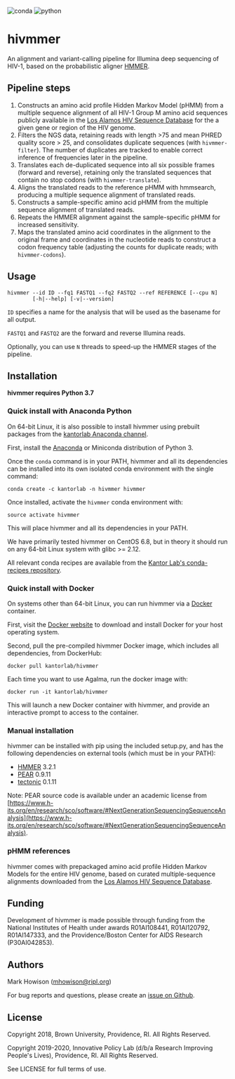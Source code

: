 ![conda](https://img.shields.io/conda/v/kantorlab/hivmmer.svg) ![python](https://img.shields.io/badge/python-3.7-blue.svg)

# hivmmer

An alignment and variant-calling pipeline for Illumina deep sequencing of
HIV-1, based on the probabilistic aligner [HMMER](http://hmmer.org).

## Pipeline steps

1. Constructs an amino acid profile Hidden Markov Model (pHMM) from a multiple
   sequence alignment of all HIV-1 Group M amino acid sequences publicly
   available in the [Los Alamos HIV Sequence Database](http//www.hiv.lanl.gov) for
   the a given gene or region of the HIV genome.
2. Filters the NGS data, retaining reads with length >75 and mean PHRED quality
   score > 25, and consolidates duplicate sequences (with `hivmmer-filter`).
   The number of duplicates are tracked to enable correct inference of frequencies
   later in the pipeline.
3. Translates each de-duplicated sequence into all six possible frames (forward
   and reverse), retaining only the translated sequences that contain no stop
   codons (with `hivmmer-translate`).
4. Aligns the translated reads to the reference pHMM with hmmsearch, producing
   a multiple sequence alignment of translated reads.
5. Constructs a sample-specific amino acid pHMM from the multiple sequence
   alignment of translated reads.
6. Repeats the HMMER alignment against the sample-specific pHMM for increased
   sensitivity.
7. Maps the translated amino acid coordinates in the alignment to the original
   frame and coordinates in the nucleotide reads to construct a codon frequency
   table (adjusting the counts for duplicate reads; with `hivmmer-codons`).

## Usage

```
hivmmer --id ID --fq1 FASTQ1 --fq2 FASTQ2 --ref REFERENCE [--cpu N]
        [-h|--help] [-v|--version]
```

`ID` specifies a name for the analysis that will be used as the basename for
all output.

`FASTQ1` and `FASTQ2` are the forward and reverse Illumina reads.

Optionally, you can use `N` threads to speed-up the HMMER stages of the pipeline.

## Installation

**hivmmer requires Python 3.7**

### Quick install with Anaconda Python

On 64-bit Linux, it is also possible to install hivmmer using prebuilt
packages from the [kantorlab Anaconda channel](https://anaconda.org/kantorlab).

First, install the [Anaconda](https://www.continuum.io/anaconda-overview)
or Miniconda distribution of Python 3.

Once the `conda` command is in your PATH, hivmmer and all its dependencies can
be installed into its own isolated conda environment with the single command:

    conda create -c kantorlab -n hivmmer hivmmer

Once installed, activate the `hivmmer` conda environment with:

    source activate hivmmer

This will place hivmmer and all its dependencies in your PATH.

We have primarily tested hivmmer on CentOS 6.8, but in theory it should run on
any 64-bit Linux system with glibc >= 2.12.

All relevant conda recipes are available from the
[Kantor Lab's conda-recipes repository](https://github.com/kantorlab/conda-recipes).

### Quick install with Docker

On systems other than 64-bit Linux, you can run hivmmer via a
[Docker](https://www.docker.com) container.

First, visit the [Docker website](https://www.docker.com) to download and
install Docker for your host operating system.

Second, pull the pre-compiled hivmmer Docker image, which includes all dependencies,
from DockerHub:

    docker pull kantorlab/hivmmer

Each time you want to use Agalma, run the docker image with:

    docker run -it kantorlab/hivmmer

This will launch a new Docker container with hivmmer, and provide an
interactive prompt to access to the container.

### Manual installation

hivmmer can be installed with pip using the included setup.py, and has the
following dependencies on external tools (which must be in your PATH):

* [HMMER](http://hmmer.org/) 3.2.1
* [PEAR](https://cme.h-its.org/exelixis/web/software/pear/) 0.9.11
* [tectonic](https://tectonic-typesetting.github.io/en-US/) 0.1.11

Note: PEAR source code is available under an academic license from [https://www.h-its.org/en/research/sco/software/#NextGenerationSequencingSequenceAnalysis](https://www.h-its.org/en/research/sco/software/#NextGenerationSequencingSequenceAnalysis).

### pHMM references

hivmmer comes with prepackaged amino acid profile Hidden Markov Models for the entire
HIV genome, based on curated multiple-sequence alignments downloaded from the
[Los Alamos HIV Sequence Database](http//www.hiv.lanl.gov).

## Funding

Development of hivmmer is made possible through funding from the National
Institutes of Health under awards R01AI108441, R01AI120792, R01AI147333, and
the Providence/Boston Center for AIDS Research (P30AI042853).

## Authors

Mark Howison (<mhowison@ripl.org>)

For bug reports and questions, please create an
[issue on Github](https://github.com/kantorlab/hivmmer/issues).

## License

Copyright 2018, Brown University, Providence, RI. All Rights Reserved.

Copyright 2019-2020, Innovative Policy Lab (d/b/a Research Improving People's Lives), Providence, RI. All Rights Reserved.

See LICENSE for full terms of use.


